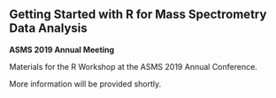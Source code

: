 ## Getting Started with R for Mass Spectrometry Data Analysis

**ASMS 2019 Annual Meeting**

Materials for the R Workshop at the ASMS 2019 Annual Conference.

More information will be provided shortly.
